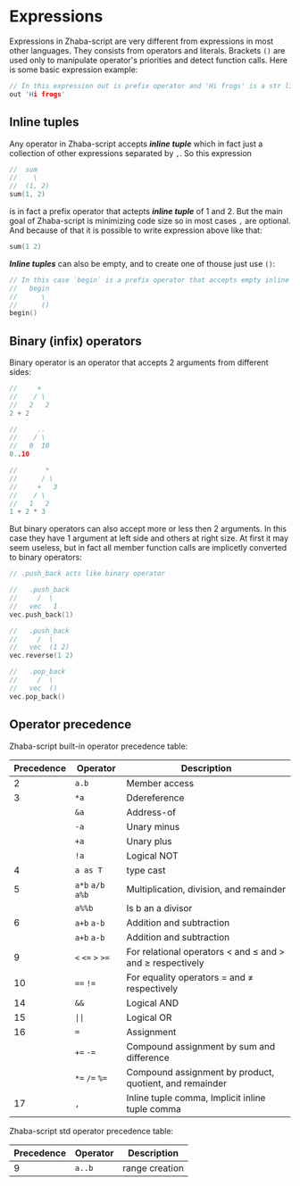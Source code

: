 # Expressions

Expressions in Zhaba-script are very different from expressions in most other languages. They consists from operators and literals. Brackets `()` are used only to manipulate operator's priorities and detect function calls. Here is some basic expression example:

```c
// In this expression out is prefix operator and 'Hi frogs' is a str literal.
out 'Hi frogs'
```

## Inline tuples

Any operator in Zhaba-script accepts **_inline tuple_** which in fact just a collection of other expressions separated by `,`. So this expression

```c
//  sum
//    \
//  (1, 2)
sum(1, 2)
```

is in fact a prefix operator that actepts **_inline tuple_** of 1 and 2.
But the main goal of Zhaba-script is minimizing code size so in most cases `,` are optional. And because of that it is possible to write expression above like that:

```c
sum(1 2)
```

**_Inline tuples_** can also be empty, and to create one of thouse just use `()`:

```c
// In this case `begin` is a prefix operator that accepts empty inline tuple
//   begin
//      \
//      ()
begin()
```

## Binary (infix) operators

Binary operator is an operator that accepts 2 arguments from different sides:

```c
//     +
//    / \
//   2   2
2 + 2

//     ..
//    / \
//   0  10
0..10

//       *
//      / \
//     +   3
//    / \
//   1   2
1 + 2 * 3
```

But binary operators can also accept more or less then 2 arguments. In this case they have 1 argument at left side and others at right size. At first it may seem useless, but in fact all member function calls are implicetly converted to binary operators:

```c
// .push_back acts like binary operator

//   .push_back
//     /  \
//   vec   1
vec.push_back(1)

//   .push_back
//     /  \
//   vec  (1 2)
vec.reverse(1 2)

//   .pop_back
//     /  \
//   vec  ()
vec.pop_back()

```

## Operator precedence

Zhaba-script built-in operator precedence table:

| Precedence | Operator          | Description                                               |
| ---------- | ----------------- | --------------------------------------------------------- |
| 2          | `a.b`             | Member access                                             |
| 3          | `*a`              | Ddereference                                              |
|            | `&a`              | Address-of                                                |
|            | `-a`              | Unary minus                                               |
|            | `+a`              | Unary plus                                                |
|            | `!a`              | Logical NOT                                               |
| 4          | `a as T`          | type cast                                                 |
| 5          | `a*b` `a/b` `a%b` | Multiplication, division, and remainder                   |
|            | `a%%b`            | Is b an a divisor                                         |
| 6          | `a+b` `a-b`       | Addition and subtraction                                  |
|            | `a+b` `a-b`       | Addition and subtraction                                  |
| 9          | `<` `<=` `>` `>=` | For relational operators < and ≤ and > and ≥ respectively |
| 10         | `==` `!=`         | For equality operators = and ≠ respectively               |
| 14         | `&&`              | Logical AND                                               |
| 15         | `\|\|`            | Logical OR                                                |
| 16         | `=`               | Assignment                                                |
|            | `+=` `-=`         | Compound assignment by sum and difference                 |
|            | `*=` `/=` `%=`    | Compound assignment by product, quotient, and remainder   |
| 17         | `,` ` `           | Inline tuple comma, Implicit inline tuple comma           |

Zhaba-script std operator precedence table:

| Precedence | Operator | Description    |
| ---------- | -------- | -------------- |
| 9          | `a..b`   | range creation |
